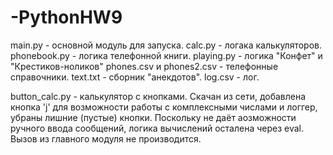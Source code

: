 # -PythonHW9
main.py - основной модуль для запуска.
calc.py - логака калькуляторов.
phonebook.py - логика телефонной книги.
playing.py - логика "Конфет" и "Крестиков-ноликов"
phones.csv и phones2.csv - телефонные справочники.
text.txt - сборник "анекдотов".
log.csv - лог.


button_calc.py - калькулятор с кнопками. Скачан из сети, добавлена кнопка 'j' для возможности работы 
с комплексными числами и логгер, убраны лишние (пустые) кнопки. 
Поскольку не даёт аозможности ручного ввода сообщений, логика вычислений осталена через eval. 
Вызов из главного модуля не производится.
